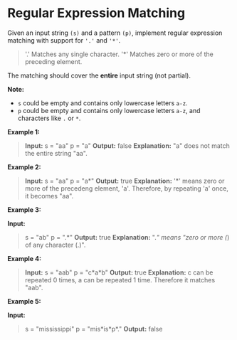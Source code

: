 # Regular Expression Matching
Given an input string `(s)` and a pattern `(p)`, implement regular expression matching with support for `'.'` and `'*'`.

>'.' Matches any single character.
>'*' Matches zero or more of the preceding element.

The matching should cover the **entire** input string (not partial).

**Note:**

- `s` could be empty and contains only lowercase letters `a-z`.
- `p` could be empty and contains only lowercase letters `a-z`, and characters like `.` or `*`.

**Example 1:**

>**Input:**
>s = "aa"
>p = "a"
>**Output:** false
>**Explanation:** "a" does not match the entire string "aa".

**Example 2:**

>**Input:**
>s = "aa"
>p = "a\*"
>**Output:** true
>**Explanation:** '*' means zero or more of the precedeng element, 'a'. Therefore, by repeating 'a' once, it becomes "aa".

**Example 3:**

**Input:**
>s = "ab"
>p = ".\*"
>**Output:** true
>**Explanation:** ".*" means "zero or more (*) of any character (.)".

**Example 4:**

>**Input:**
>s = "aab"
>p = "c\*a\*b"
>**Output:** true
>**Explanation:** c can be repeated 0 times, a can be repeated 1 time. Therefore it matches "aab".

**Example 5:**

**Input:**
>s = "mississippi"
>p = "mis\*is\*p\*."
>**Output:** false